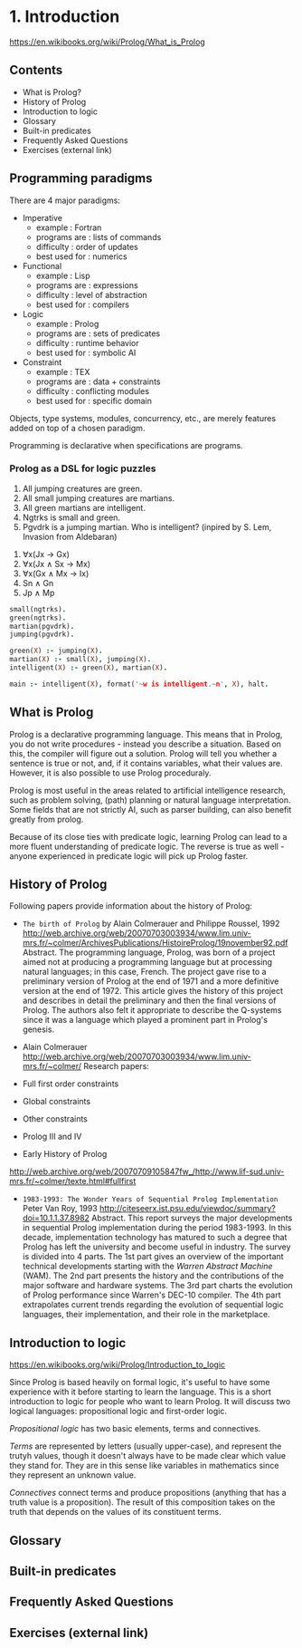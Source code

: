 # 1. Introduction

https://en.wikibooks.org/wiki/Prolog/What_is_Prolog

## Contents
- What is Prolog?
- History of Prolog
- Introduction to logic
- Glossary
- Built-in predicates
- Frequently Asked Questions
- Exercises (external link)


## Programming paradigms

There are 4 major paradigms:
- Imperative
  - example       : Fortran
  - programs are  : lists of commands
  - difficulty    : order of updates
  - best used for : numerics
- Functional
  - example       : Lisp
  - programs are  : expressions
  - difficulty    : level of abstraction
  - best used for : compilers
- Logic
  - example       : Prolog
  - programs are  : sets of predicates
  - difficulty    : runtime behavior
  - best used for : symbolic AI
- Constraint
  - example       : TEX
  - programs are  : data + constraints
  - difficulty    : conflicting modules
  - best used for : specific domain

Objects, type systems, modules, concurrency, etc., are merely features added on top of a chosen paradigm.

Programming is declarative when specifications are programs.

### Prolog as a DSL for logic puzzles

1. All jumping creatures are green. 
2. All small jumping creatures are martians.
3. All green martians are intelligent.
4. Ngtrks is small and green. 
5. Pgvdrk is a jumping martian.
Who is intelligent? 
(inpired by S. Lem, Invasion from Aldebaran)

1) ∀x(Jx -> Gx)
2) ∀x(Jx ∧ Sx -> Mx)
3) ∀x(Gx ∧ Mx -> Ix)
4) Sn ∧ Gn
5) Jp ∧ Mp

```pro
small(ngtrks).
green(ngtrks).
martian(pgvdrk).
jumping(pgvdrk).

green(X) :- jumping(X).
martian(X) :- small(X), jumping(X).
intelligent(X) :- green(X), martian(X).

main :- intelligent(X), format('~w is intelligent.~n', X), halt.
```


## What is Prolog

Prolog is a declarative programming language. This means that in Prolog, you do not write procedures - instead you describe a situation. Based on this, the compiler will figure out a solution. Prolog will tell you whether a sentence is true or not, and, if it contains variables, what their values are. However, it is also possible to use Prolog proceduraly.

Prolog is most useful in the areas related to artificial intelligence research, such as problem solving, (path) planning or natural language interpretation. Some fields that are not strictly AI, such as parser building, can also benefit greatly from prolog.

Because of its close ties with predicate logic, learning Prolog can lead to a more fluent understanding of predicate logic. The reverse is true as well - anyone experienced in predicate logic will pick up Prolog faster.

## History of Prolog

Following papers provide information about the history of Prolog:

- `The birth of Prolog`
by Alain Colmerauer and Philippe Roussel, 1992
http://web.archive.org/web/20070703003934/www.lim.univ-mrs.fr/~colmer/ArchivesPublications/HistoireProlog/19november92.pdf
Abstract. The programming language, Prolog, was born of a project aimed not at producing a programming language but at processing natural languages; in this case, French. The project gave rise to a preliminary version of Prolog at the end of 1971 and a more definitive version at the end of 1972. This article gives the history of this project and describes in detail the preliminary and then the final versions of Prolog. The authors also felt it appropriate to describe the Q-systems since it was a language which played a prominent part in Prolog's genesis.

- Alain Colmerauer
http://web.archive.org/web/20070703003934/www.lim.univ-mrs.fr/~colmer/
Research papers:
- Full first order constraints
- Global constraints
- Other constraints
- Prolog III and IV
- Early History of Prolog

http://web.archive.org/web/20070709105847fw_/http://www.lif-sud.univ-mrs.fr/~colmer/texte.html#fullfirst

* `1983-1993: The Wonder Years of Sequential Prolog Implementation`
Peter Van Roy, 1993
http://citeseerx.ist.psu.edu/viewdoc/summary?doi=10.1.1.37.8982
Abstract. This report surveys the major developments in sequential Prolog implementation during the period 1983-1993. In this decade, implementation technology has matured to such a degree that Prolog has left the university and become useful in industry. The survey is divided into 4 parts. The 1st part gives an overview of the important technical developments starting with the *Warren Abstract Machine* (WAM). The 2nd part presents the history and the contributions of the major software and hardware systems. The 3rd part charts the evolution of Prolog performance since Warren's DEC-10 compiler. The 4th part extrapolates current trends regarding the evolution of sequential logic languages, their implementation, and their role in the marketplace.


## Introduction to logic

https://en.wikibooks.org/wiki/Prolog/Introduction_to_logic

Since Prolog is based heavily on formal logic, it's useful to have some experience with it before starting to learn the language. This is a short introduction to logic for people who want to learn Prolog. It will discuss two logical languages: propositional logic and first-order logic.

*Propositional logic* has two basic elements, terms and connectives.

*Terms* are represented by letters (usually upper-case), and represent the trutyh values, though it doesn't always have to be made clear which value they stand for. They are in this sense like variables in mathematics since they represent an unknown value.

*Connectives* connect terms and produce propositions (anything that has a truth value is a proposition). The result of this composition takes on the truth that depends on the values of its constituent terms.


















## Glossary



## Built-in predicates



## Frequently Asked Questions



## Exercises (external link)
